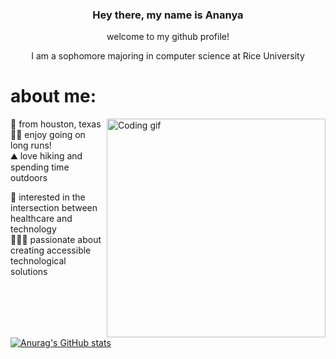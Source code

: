 <h3 align="center">
Hey there, my name is Ananya
</h3>

<p align="center"> 
    welcome to my github profile!
</p>

<p align="center"> 
    I am a sophomore majoring in computer science at Rice University
</p>

 # about me:
 
<p>
 <img align="right" width="350" src="/assets/programmer.gif" alt="Coding gif" />
  
 :cowboy_hat_face: from houston, texas <br/>
 :running_woman: enjoy going on long runs! <br/>
 :mountain: love hiking and spending time outdoors <br/>

 
 :hospital: interested in the intersection between healthcare and technology <br/>
 :people_holding_hands: passionate about creating accessible technological solutions <br/>

</p>

[![Anurag's GitHub stats](https://github-readme-stats.vercel.app/api?username=ananyarao10)](https://github.com/anuraghazra/github-readme-stats)
